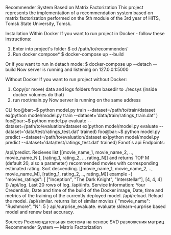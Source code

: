 Recommender System Based on Matrix Factorization
This project represents the implementation of a recommendation system based on matrix factorization performed on the 5th module of the 3rd year of HITS, Tomsk State University, Tomsk.

Installation
Within Docker
If you want to run project in Docker - follow these instructions:

1. Enter into project's folder
   \$ cd /path/to/recommender/
2. Run docker compose*
   \$ docker-compose up --build
  
  Or if you want to run in detach mode:
  \$ docker-compose up --detach --build
Now server is running and listening on 127.0.0.1:5000

Without Docker
If you want to run project without Docker:

1. Copy(or move) data and logs folders from basedir to ./recsys (inside docker volumes do that)
2. run root/main.py
Now server is running on the same address

CLI
foo@bar:~$ python model.py train --dataset=/path/to/train/dataset
ex(python model/model.py train --dataset='data/train/ratings_train.dat'
)
foo@bar:~$ python model.py evaluate --dataset=/path/to/evaluation/dataset
ex(python model/model.py evaluate --dataset='data/test/ratings_test.dat'
trained)
foo@bar:~$ python model.py predict --dataset=/path/to/evaluation/dataset
ex(python model/model.py predict --dataset='data/test/ratings_test.dat'
trained)
Fanot`s api
Endpoints:

/api/predict. Recieves list [[movie_name_1, movie_name_2, .., movie_name_N ], [rating_1, rating_2, .., rating_N]] and returns TOP M (default 20, also a parameter) recommended movies with corresponding estimated rating. Sort descending. [[movie_name_1, movie_name_2, .., movie_name_M], [rating_1, rating_2, .., rating_M]]
example -{ "movies_ratings": [
        ["Inception", "The Dark Knight", "Interstellar"],
        [4, 4, 4]
    ]}
/api/log. Last 20 rows of log.
/api/info. Service Information: Your Credentials, Date and time of the build of the Docker image, Date, time and metrics of the training of the currently deployed model.
/api/reload. Reload the model.
/api/similar. returns list of similar movies {
  "movie_name": "Rushmore",
  "N": 5
}
api/surprise_evaluate. evaluate sklearn-surprise based model and renew best accuracy.

Sources
Рекомендательная система на основе SVD разложения матриц
Recommender System — Matrix Factorization
